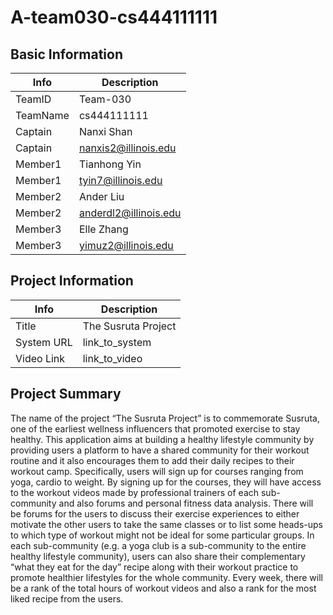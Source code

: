 # A-team030-cs444111111

## Basic Information

| Info     | Description           |
| -------- | --------------------- |
| TeamID   | Team-030              |
| TeamName | cs444111111           |
| Captain  | Nanxi Shan                      |
| Captain  | nanxis2@illinois.edu  |
| Member1  | Tianhong Yin                      |
| Member1  | tyin7@illinois.edu    |
| Member2  | Ander Liu                      |
| Member2  | anderdl2@illinois.edu |
| Member3  | Elle Zhang                      |
| Member3  | yimuz2@illinois.edu   |

## Project Information

|   Info      |        Description     |
| ----------- | ---------------------- |
|  Title      |   The Susruta Project  |
| System URL  |      link_to_system    |
| Video Link  |      link_to_video     |

## Project Summary

The name of the project “The Susruta Project” is to commemorate Susruta, one of the earliest wellness influencers that promoted exercise to stay healthy. This application aims at building a healthy lifestyle community by providing users a platform to have a shared community for their workout routine and it also encourages them to add their daily recipes to their workout camp. Specifically, users will sign up for courses ranging from yoga, cardio to weight. By signing up for the courses, they will have access to the workout videos made by professional trainers of each sub-community and also forums and personal fitness data analysis. There will be forums for the users to discuss their exercise experiences to either motivate the other users to take the same classes or to list some heads-ups to which type of workout might not be ideal for some particular groups. In each sub-community (e.g. a yoga club is a sub-community to the entire healthy lifestyle community), users can also share their complementary “what they eat for the day” recipe along with their workout practice to promote healthier lifestyles for the whole community. Every week, there will be a rank of the total hours of workout videos and also a rank for the most liked recipe from the users.
